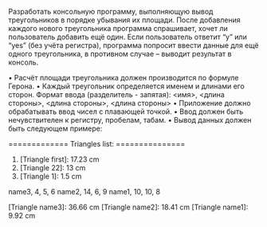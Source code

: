 Разработать консольную программу, выполняющую вывод треугольников в порядке убывания их площади.
После добавления каждого нового треугольника программа спрашивает, хочет ли пользователь добавить ещё один.
Если пользователь ответит “y” или “yes” (без учёта регистра), программа попросит ввести данные для 
ещё одного треугольника, в противном случае – выводит результат в консоль.

•	Расчёт площади треугольника должен производится по формуле Герона.
•	Каждый треугольник определяется именем и длинами его сторон. 
Формат ввода (разделитель - запятая): 
<имя>, <длина стороны>, <длина стороны>, <длина стороны>
•	Приложение должно обрабатывать ввод чисел с плавающей точкой.
•	Ввод должен быть нечувствителен к регистру, пробелам, табам.
•	Вывод данных должен быть следующем примере:

============= Triangles list: ===============
1. [Triangle first]: 17.23 сm
2. [Triangle 22]: 13 cm
3. [Triangle 1]: 1.5 cm



name3, 4, 5, 6
name2, 14, 6, 9
name1, 10, 10, 8


[Triangle name3]: 36.66 cm
[Triangle name2]: 18.41 cm
[Triangle name1]: 9.92 cm